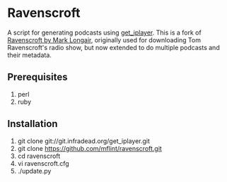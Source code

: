 Ravenscroft
===========
A script for generating podcasts using [get_iplayer][1]. This is a fork of [Ravenscroft by Mark Longair][2], originally used for downloading Tom Ravenscroft's radio show, but now extended to do multiple podcasts and their metadata.

Prerequisites
-------------
1. perl
2. ruby

Installation
------------
1. git clone git://git.infradead.org/get_iplayer.git
2. git clone https://github.com/mflint/ravenscroft.git
3. cd ravenscroft
4. vi ravenscroft.cfg
5. ./update.py


[1]: http://www.infradead.org/get_iplayer/html/get_iplayer.html
[2]: https://github.com/mhl/ravenscroft

